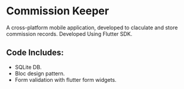 # Commission Keeper

A cross-platform mobile application, developed to claculate and store commission records.
Developed Using Flutter SDK.

## Code Includes:
- SQLite DB.
- Bloc design pattern.
- Form validation with flutter form widgets.

